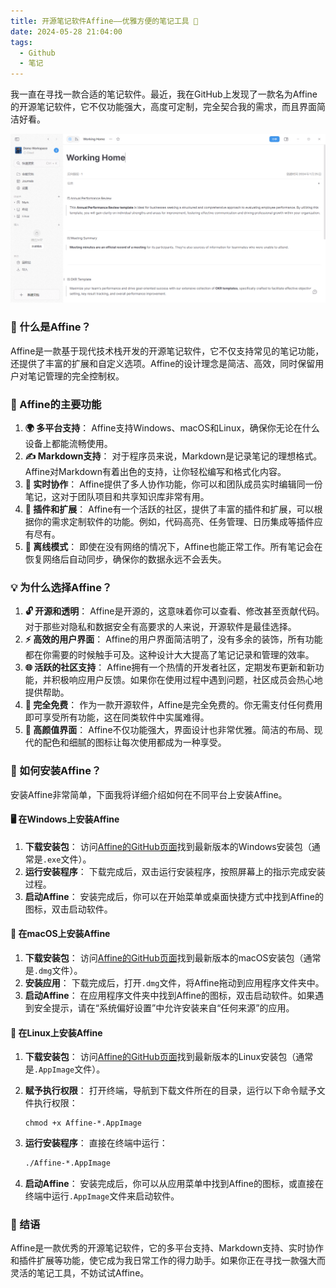 ```yaml
---
title: 开源笔记软件Affine——优雅方便的笔记工具 📝
date: 2024-05-28 21:04:00
tags:
  - Github
  - 笔记
---
```


我一直在寻找一款合适的笔记软件。最近，我在GitHub上发现了一款名为Affine的开源笔记软件，它不仅功能强大，高度可定制，完全契合我的需求，而且界面简洁好看。
<!--more-->
![](https://raw.githubusercontent.com/renranSy/blog-image/main/Affine.png)
### 🤔 什么是Affine？

Affine是一款基于现代技术栈开发的开源笔记软件，它不仅支持常见的笔记功能，还提供了丰富的扩展和自定义选项。Affine的设计理念是简洁、高效，同时保留用户对笔记管理的完全控制权。

### 🌟 Affine的主要功能

1. **🌍 多平台支持**： Affine支持Windows、macOS和Linux，确保你无论在什么设备上都能流畅使用。
2. **✍️ Markdown支持**： 对于程序员来说，Markdown是记录笔记的理想格式。Affine对Markdown有着出色的支持，让你轻松编写和格式化内容。
3. **🤝 实时协作**： Affine提供了多人协作功能，你可以和团队成员实时编辑同一份笔记，这对于团队项目和共享知识库非常有用。
4. **🔌 插件和扩展**： Affine有一个活跃的社区，提供了丰富的插件和扩展，可以根据你的需求定制软件的功能。例如，代码高亮、任务管理、日历集成等插件应有尽有。
5. **📴 离线模式**： 即使在没有网络的情况下，Affine也能正常工作。所有笔记会在恢复网络后自动同步，确保你的数据永远不会丢失。

### 💡 为什么选择Affine？

1. **🔓 开源和透明**： Affine是开源的，这意味着你可以查看、修改甚至贡献代码。对于那些对隐私和数据安全有高要求的人来说，开源软件是最佳选择。
2. **⚡ 高效的用户界面**： Affine的用户界面简洁明了，没有多余的装饰，所有功能都在你需要的时候触手可及。这种设计大大提高了笔记记录和管理的效率。
3. **🌐 活跃的社区支持**： Affine拥有一个热情的开发者社区，定期发布更新和新功能，并积极响应用户反馈。如果你在使用过程中遇到问题，社区成员会热心地提供帮助。
4. **💸 完全免费**： 作为一款开源软件，Affine是完全免费的。你无需支付任何费用即可享受所有功能，这在同类软件中实属难得。
5. **🎨 高颜值界面**： Affine不仅功能强大，界面设计也非常优雅。简洁的布局、现代的配色和细腻的图标让每次使用都成为一种享受。

### 🚀 如何安装Affine？

安装Affine非常简单，下面我将详细介绍如何在不同平台上安装Affine。

####  🖥️ 在Windows上安装Affine

1. **下载安装包**： 访问[Affine的GitHub页面](https://github.com/toeverything/Affine/releases)找到最新版本的Windows安装包（通常是`.exe`文件）。
2. **运行安装程序**： 下载完成后，双击运行安装程序，按照屏幕上的指示完成安装过程。
3. **启动Affine**： 安装完成后，你可以在开始菜单或桌面快捷方式中找到Affine的图标，双击启动软件。

#### 🍎 在macOS上安装Affine

1. **下载安装包**： 访问[Affine的GitHub页面](https://github.com/toeverything/Affine/releases)找到最新版本的macOS安装包（通常是`.dmg`文件）。
2. **安装应用**： 下载完成后，打开`.dmg`文件，将Affine拖动到应用程序文件夹中。
3. **启动Affine**： 在应用程序文件夹中找到Affine的图标，双击启动软件。如果遇到安全提示，请在“系统偏好设置”中允许安装来自“任何来源”的应用。

#### 🐧 在Linux上安装Affine

1. **下载安装包**： 访问[Affine的GitHub页面](https://github.com/toeverything/Affine/releases)找到最新版本的Linux安装包（通常是`.AppImage`文件）。

2. **赋予执行权限**： 打开终端，导航到下载文件所在的目录，运行以下命令赋予文件执行权限：

   ```shell
   chmod +x Affine-*.AppImage
   ```

3. **运行安装程序**： 直接在终端中运行：

   ```bash
   ./Affine-*.AppImage
   ```

4. **启动Affine**： 安装完成后，你可以从应用菜单中找到Affine的图标，或直接在终端中运行`.AppImage`文件来启动软件。

### 🎉 结语

Affine是一款优秀的开源笔记软件，它的多平台支持、Markdown支持、实时协作和插件扩展等功能，使它成为我日常工作的得力助手。如果你正在寻找一款强大而灵活的笔记工具，不妨试试Affine。